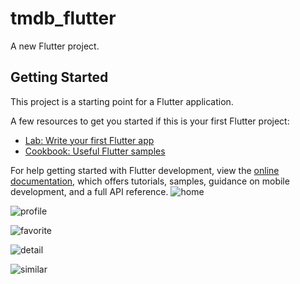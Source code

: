 # tmdb_flutter

A new Flutter project.

## Getting Started

This project is a starting point for a Flutter application.

A few resources to get you started if this is your first Flutter project:

- [Lab: Write your first Flutter app](https://docs.flutter.dev/get-started/codelab)
- [Cookbook: Useful Flutter samples](https://docs.flutter.dev/cookbook)

For help getting started with Flutter development, view the
[online documentation](https://docs.flutter.dev/), which offers tutorials,
samples, guidance on mobile development, and a full API reference.
![home](https://github.com/user-attachments/assets/030be9ec-87f3-4fa0-9be1-95c586920555)

![profile](https://github.com/user-attachments/assets/37812c78-7d27-4323-8347-14b354fd99a0)

![favorite](https://github.com/user-attachments/assets/0be3ede5-ce67-47f9-8c7d-1b0df6aecb6d)

![detail](https://github.com/user-attachments/assets/f97f575e-6827-4ef5-a27f-2045423a1a23)

![similar](https://github.com/user-attachments/assets/62f64f2c-dc23-48d8-a57c-e7e901fdc09a)

